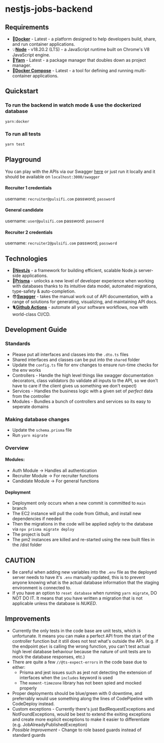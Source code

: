 # nestjs-jobs-backend

## Requirements 

- 🐳[**Docker**](https://docs.docker.com/get-docker/) - Latest - a platform designed to help developers build, share, and run container applications.
- 💡[**Node**](https://nodejs.org/en/download/current) - v18.20.2 (LTS) - a JavaScript runtime built on Chrome's V8 JavaScript engine.
- 🧶[**Yarn**](https://classic.yarnpkg.com/lang/en/docs/install/) - Latest - a package manager that doubles down as project manager. 
- 🎼[**Docker Compose**](https://docs.docker.com/compose/install/) - Latest - a tool for defining and running multi-container applications.

## Quickstart 

### To run the backend in watch mode & use the dockerized database
```bash
yarn:docker
```
### To run all tests
```bash
yarn test
```

## Playground 

You can play with the APIs via our Swagger [here](http://ec2-3-0-29-165.ap-southeast-1.compute.amazonaws.com:3000/swagger#/) or just run it locally and it should be available on `localhost:3000/swagger`

#### Recruiter 1 credentials 
username: `recruiter@pulsifi.com`
password; `password`

#### General candidate
username: `user@pulsifi.com`
password: `password`

#### Recruiter 2 credentials 
username: `recruiter2@pulsifi.com`
password; `password`

## Technologies

- 🐅[**NestJs**](https://docs.nestjs.com/) - a framework for building efficient, scalable Node.js server-side applications.
- 🏦[**Prisma**](https://www.prisma.io/docs/getting-started/quickstart) - unlocks a new level of developer experience when working with databases thanks to its intuitive data model, automated migrations, type-safety & auto-completion.
- 😎[**Swagger**](https://swagger.io/solutions/api-documentation/) - takes the manual work out of API documentation, with a range of solutions for generating, visualizing, and maintaining API docs.
- 🐈[**Github Actions**](https://github.com/features/actions) - automate all your software workflows, now with world-class CI/CD.

## Development Guide

### Standards 
- Please put all interfaces and classes into the `.dto.ts` files
- Shared interfaces and classes can be put into the `shared` folder
- Update the `config.ts` file for env changes to ensure run-time checks for the env works
- Controllers - Handle the high level things like swagger documentation decorators, class validators (to validate all inputs to the API, so we don't have to care if the client gives us something we don't expect)
- Services - Handles the business logic with a given set of *perfect* data from the controller
- Modules - Bundles a bunch of controllers and services so its easy to seperate domains

### Making database changes 

- Update the `schema.prisma` file
- Run `yarn migrate`

### Overview 
#### Modules: 

- Auth Module -> Handles all authentication
- Recruiter Module -> For recruiter functions
- Candidate Module -> For general functions

#### Deployment 
- Deployment only occurs when a new commit is committed to `main` branch
- The EC2 instance will pull the code from Github, and install new dependencies if needed
- Then the migrations in the code will be applied *safely* to the database via `npx prisma migrate deploy`
- The project is built
- The pm2 instances are killed and re-started using the new built files in the /dist folder

## CAUTION
- Be careful when adding new variables into the `.env` file as the deployed server needs to have it's `.env` manually updated, this is to prevent anyone knowing what is the actual database information that the staging environment is connected to.
- If you have an option to `reset database` when running `yarn migrate`, DO NOT DO IT. It means that you have written a migration that is not applicable unless the database is *NUKED*.

## Improvements
- Currently the only tests in the code base are unit tests, which is unfortunate. It means you can make a perfect API from the start of the controller function but it still does not test what's outside the API. (e.g. if the endpoint `@Get` is calling the wrong function, you can't test actual high level database behaviour because the nature of unit tests are to mock the database responses, etc.)
- There are quite a few `//@ts-expect-errors` in the code base due to either:
  - Prisma and jest issues such as jest not detecting the extension of interfaces when the `includes` keyword is used
  - The `moment-timezone` library has not been spied and mocked properly
- Proper deployments should be blue/green with 0 downtime, and preferrably would use something along the lines of CodePipeline with CodeDeploy instead. 
- Custom exceptions - Currently there's just BadRequestExceptions and NotFoundExceptions, would be best to extend the exiting exceptions and create more explicit exceptions to make it easier to differentiate (e.g. JobAlreadyPublishedException)
- *Possible Improvement* - Change to role based guards instead of standard guards

